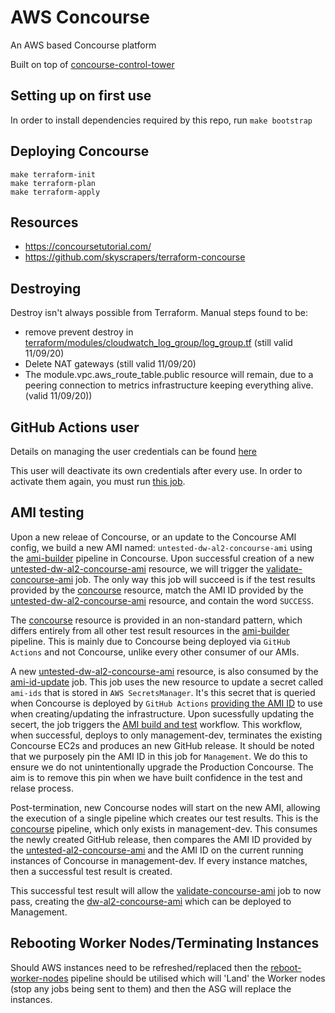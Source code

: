# AWS Concourse

An AWS based Concourse platform

Built on top of [concourse-control-tower](https://github.com/dwp/concourse-control-tower)

## Setting up on first use

In order to install dependencies required by this repo, run `make bootstrap`

## Deploying Concourse

```
make terraform-init
make terraform-plan
make terraform-apply
```

## Resources

* https://concoursetutorial.com/
* https://github.com/skyscrapers/terraform-concourse

## Destroying
Destroy isn't always possible from Terraform. Manual steps found to be:
- remove prevent destroy in [terraform/modules/cloudwatch_log_group/log_group.tf](terraform/modules/cloudwatch_log_group/log_group.tf) (still valid 11/09/20)
- Delete NAT gateways (still valid 11/09/20)
- The module.vpc.aws_route_table.public resource will remain, due to a peering connection to metrics infrastructure keeping everything alive. (valid 11/09/20))

## GitHub Actions user

Details on managing the user credentials can be found [here](https://git.ucd.gpn.gov.uk/dip/aws-common-infrastructure/wiki/Manual-CI-Credential-Rotation#github-actions-user)

This user will deactivate its own credentials after every use.  In order to activate them again, you must run [this job](https://ci.dataworks.dwp.gov.uk/teams/dataworks/pipelines/concourse-admin?group=credentials).


## AMI testing

Upon a new releae of Concourse, or an update to the Concourse AMI config, we build a new AMI named: `untested-dw-al2-concourse-ami` using the [ami-builder](https://ci.dataworks.dwp.gov.uk/teams/dataworks/pipelines/ami-builder) pipeline in Concourse.  Upon successful creation of a new [untested-dw-al2-concourse-ami](https://ci.dataworks.dwp.gov.uk/teams/dataworks/pipelines/ami-builder/resources/untested-dw-al2-concourse-ami) resource, we will trigger the [validate-concourse-ami](https://ci.dataworks.dwp.gov.uk/teams/dataworks/pipelines/ami-builder/jobs/validate-concourse-ami) job.  The only way this job will succeed is if the test results provided by the [concourse](https://ci.dataworks.dwp.gov.uk/teams/dataworks/pipelines/ami-builder/resources/concourse) resource, match the AMI ID provided by the [untested-dw-al2-concourse-ami](https://ci.dataworks.dwp.gov.uk/teams/dataworks/pipelines/ami-builder/resources/untested-dw-al2-concourse-ami) resource, and contain the word `SUCCESS`.

The [concourse](https://ci.dataworks.dwp.gov.uk/teams/dataworks/pipelines/ami-builder/resources/concourse) resource is provided in an non-standard pattern, which differs entirely from all other test result resources in the [ami-builder](https://ci.dataworks.dwp.gov.uk/teams/dataworks/pipelines/ami-builder) pipeline.  This is mainly due to Concourse being deployed via `GitHub Actions` and not Concourse, unlike every other consumer of our AMIs.

A new [untested-dw-al2-concourse-ami](https://ci.dataworks.dwp.gov.uk/teams/dataworks/pipelines/ami-builder/resources/untested-dw-al2-concourse-ami) resource, is also consumed by the [ami-id-update](https://ci.dataworks.dwp.gov.uk/teams/dataworks/pipelines/concourse-admin?group=ami-id-update) job.  This job uses the new resource to update a secret called `ami-ids` that is stored in `AWS SecretsManager`.  It's this secret that is queried when Concourse is deployed by `GitHub Actions` [providing the AMI ID](https://github.com/dwp/aws-concourse/blob/ec998340d217353c83f8c4886b618f40de152fe5/terraform/deploy/terraform.tf.j2#L162) to use when creating/updating the infrastructure.  Upon sucessfully updating the secert, the job triggers the [AMI build and test](https://github.com/dwp/aws-concourse/actions/workflows/ami-test-apply.yml) workflow.  This workflow, when successful, deploys to only management-dev, terminates the existing Concourse EC2s and produces an new GitHub release.
It should be noted that we purposely pin the AMI ID in this job for `Management`.  We do this to ensure we do not unintentionally upgrade the Production Concourse.  The aim is to remove this pin when we have built confidence in the test and relase process.

Post-termination, new Concourse nodes will start on the new AMI, allowing the execution of a single pipeline which creates our test results.  This is the [concourse](https://ci.wip.dataworks.dwp.gov.uk/teams/dataworks/pipelines/concourse) pipeline, which only exists in management-dev.  This consumes the newly created GitHub release, then compares the AMI ID provided by the [untested-al2-concourse-ami](https://ci.wip.dataworks.dwp.gov.uk/teams/dataworks/pipelines/concourse/resources/untested-al2-concourse-ami) and the AMI ID on the current running instances of Concourse in management-dev.  If every instance matches, then a successful test result is created.

This successful test result will allow the [validate-concourse-ami](https://ci.dataworks.dwp.gov.uk/teams/dataworks/pipelines/ami-builder/jobs/validate-concourse-ami) job to now pass, creating the [dw-al2-concourse-ami](https://ci.dataworks.dwp.gov.uk/teams/dataworks/pipelines/ami-builder/jobs/dw-al2-concourse-ami) which can be deployed to Management.

## Rebooting Worker Nodes/Terminating Instances
Should AWS instances need to be refreshed/replaced then the [reboot-worker-nodes](https://ci.dataworks.dwp.gov.uk/teams/dataworks/pipelines/concourse-admin?group=reboot-worker-nodes) pipeline should be utilised which will 'Land' the Worker nodes (stop any jobs being sent to them) and then the ASG will replace the instances.
